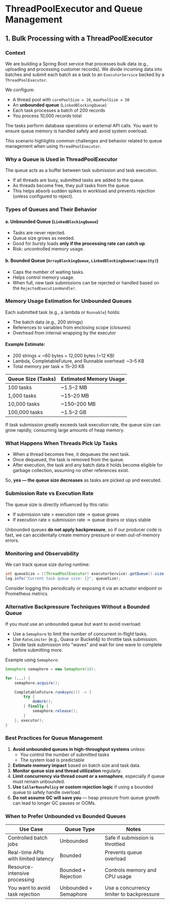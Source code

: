 # ThreadPoolExecutor and Queue Management

## 1. Bulk Processing with a ThreadPoolExecutor

### Context

We are building a Spring Boot service that processes bulk data (e.g., uploading and processing customer records). We divide incoming data into batches and submit each batch as a task to an `ExecutorService` backed by a `ThreadPoolExecutor`.

We configure:

* A thread pool with `corePoolSize = 10`, `maxPoolSize = 50`
* An **unbounded queue** (`LinkedBlockingQueue`)
* Each task processes a batch of 200 records
* You process 10,000 records total

The tasks perform database operations or external API calls. You want to ensure queue memory is handled safely and avoid system overload.

This scenario highlights common challenges and behavior related to queue management when using `ThreadPoolExecutor`.

### Why a Queue is Used in ThreadPoolExecutor

The queue acts as a buffer between task submission and task execution.

* If all threads are busy, submitted tasks are added to the queue.
* As threads become free, they pull tasks from the queue.
* This helps absorb sudden spikes in workload and prevents rejection (unless configured to reject).

### Types of Queues and Their Behavior

#### a. Unbounded Queue (`LinkedBlockingQueue`)

* Tasks are never rejected.
* Queue size grows as needed.
* Good for bursty loads **only if the processing rate can catch up**.
* Risk: uncontrolled memory usage.

#### b. Bounded Queue (`ArrayBlockingQueue`, `LinkedBlockingQueue(capacity)`)

* Caps the number of waiting tasks.
* Helps control memory usage.
* When full, new task submissions can be rejected or handled based on the `RejectedExecutionHandler`.

### Memory Usage Estimation for Unbounded Queues

Each submitted task (e.g., a lambda or `Runnable`) holds:

* The batch data (e.g., 200 strings)
* References to variables from enclosing scope (closures)
* Overhead from internal wrapping by the executor

#### Example Estimate:

* 200 strings × \~60 bytes = 12,000 bytes (\~12 KB)
* Lambda, CompletableFuture, and Runnable overhead: \~3–5 KB
* Total memory per task ≈ 15–20 KB

| Queue Size (Tasks) | Estimated Memory Usage |
| ------------------ | ---------------------- |
| 100 tasks          | \~1.5–2 MB             |
| 1,000 tasks        | \~15–20 MB             |
| 10,000 tasks       | \~150–200 MB           |
| 100,000 tasks      | \~1.5–2 GB             |

If task submission greatly exceeds task execution rate, the queue size can grow rapidly, consuming large amounts of heap memory.

### What Happens When Threads Pick Up Tasks

* When a thread becomes free, it dequeues the next task.
* Once dequeued, the task is removed from the queue.
* After execution, the task and any batch data it holds become eligible for garbage collection, assuming no other references exist.

So, **yes — the queue size decreases** as tasks are picked up and executed.

### Submission Rate vs Execution Rate

The queue size is directly influenced by this ratio:

* If submission rate > execution rate → queue grows
* If execution rate ≥ submission rate → queue drains or stays stable

Unbounded queues **do not apply backpressure**, so if our producer code is fast, we can accidentally create memory pressure or even out-of-memory errors.

### Monitoring and Observability

We can track queue size during runtime:

```java
int queueSize = ((ThreadPoolExecutor) executorService).getQueue().size();
log.info("Current task queue size: {}", queueSize);
```

Consider logging this periodically or exposing it via an actuator endpoint or Prometheus metrics.

### Alternative Backpressure Techniques Without a Bounded Queue

If you must use an unbounded queue but want to avoid overload:

* Use a `Semaphore` to limit the number of concurrent in-flight tasks.
* Use `RateLimiter` (e.g., Guava or Bucket4j) to throttle task submission.
* Divide task submission into "waves" and wait for one wave to complete before submitting more.

Example using `Semaphore`:

```java
Semaphore semaphore = new Semaphore(10);

for (...) {
    semaphore.acquire();

    CompletableFuture.runAsync(() -> {
        try {
            doWork();
        } finally {
            semaphore.release();
        }
    }, executor);
}
```

### Best Practices for Queue Management

1. **Avoid unbounded queues in high-throughput systems** unless:
   * You control the number of submitted tasks
   * The system load is predictable
2. **Estimate memory impact** based on batch size and task data.
3. **Monitor queue size and thread utilization** regularly.
4. **Limit concurrency via thread count or a semaphore**, especially if queue must remain unbounded.
5. **Use `CallerRunsPolicy` or custom rejection logic** if using a bounded queue to safely handle overload.
6. **Do not assume GC will save you** — heap pressure from queue growth can lead to longer GC pauses or OOMs.

### When to Prefer Unbounded vs Bounded Queues

<table data-full-width="true"><thead><tr><th>Use Case</th><th>Queue Type</th><th>Notes</th></tr></thead><tbody><tr><td>Controlled batch jobs</td><td>Unbounded</td><td>Safe if submission is throttled</td></tr><tr><td>Real-time APIs with limited latency</td><td>Bounded</td><td>Prevents queue overload</td></tr><tr><td>Resource-intensive processing</td><td>Bounded + Rejection</td><td>Controls memory and CPU usage</td></tr><tr><td>You want to avoid task rejection</td><td>Unbounded + Semaphore</td><td>Use a concurrency limiter to backpressure</td></tr></tbody></table>
